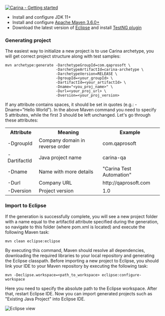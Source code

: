 
[![Carina - Getting started](https://raw.githubusercontent.com/qaprosoft/carina/master/docs/img/video.png)](https://youtu.be/UtY-KLFnmI8)

* Install and configure JDK 11+
* Install and configure [Apache Maven 3.6.0+](http://maven.apache.org/)
* Download the latest version of [Eclipse](http://www.eclipse.org/downloads/) and install [TestNG plugin](http://testng.org/doc/download.html)

### Generating project
The easiest way to initialize a new project is to use Carina archetype, you will get correct project structure along with test samples:
```
mvn archetype:generate -DarchetypeGroupId=com.qaprosoft \
                       -DarchetypeArtifactId=carina-archetype \
                       -DarchetypeVersion=RELEASE \
                       -DgroupId=<your_groupId> \
                       -DartifactId=<your_artifactId> \
                       -Dname="<you_proj_name>" \
                       -Durl=<your_proj_url> \
                       -Dversion=<your_proj_version>
```
If any attribute contains spaces, it should be set in quotes (e.g.: -Dname="Hello World"). In the above Maven command you need to specify 5 attributes, while the first 3 should be left unchanged. Let's go through these attributes:

<table>
	<tr>
		<th>Attribute</th>
		<th>Meaning</th>
		<th>Example</th>
	</tr>
	<tr>
		<td>-DgroupId</td>
		<td>Company domain in reverse order</td>
		<td>com.qaprosoft</td>
	</tr>
	<tr>
		<td>-DartifactId</td>
		<td>Java project name</td>
		<td>carina-qa</td>
	</tr>
	<tr>
		<td>-Dname</td>
		<td>Name with more details</td>
		<td>"Carina Test Automation"</td>
	</tr>
	<tr>
		<td>-Durl</td>
		<td>Company URL</td>
		<td>http://qaprosoft.com</td>
	</tr>
	<tr>
		<td>-Dversion</td>
		<td>Project version</td>
		<td>1.0</td>
	</tr>
</table>

### Import to Eclipse
If the generation is successfully complete, you will see a new project folder with a name equal to the artifactId attribute specified during the generation, so navigate to this folder (where pom.xml is located) and execute the following Maven task:
```
mvn clean eclipse:eclipse
```
By executing this command, Maven should resolve all dependencies, downloading the required libraries to your local repository and generating the Eclipse classpath. Before importing a new project to Eclipse, you should link your IDE to your Maven repository by executing the following task:
```
mvn -Declipse.workspace=<path_to_workspace> eclipse:configure-workspace
```
Here you need to specify the absolute path to the Eclipse workspace. After that, restart Eclipse IDE. Now you can import generated projects such as "Existing Java Project" into Eclipse IDE.

![Eclipse view](img/001-Initial-setup.png)
